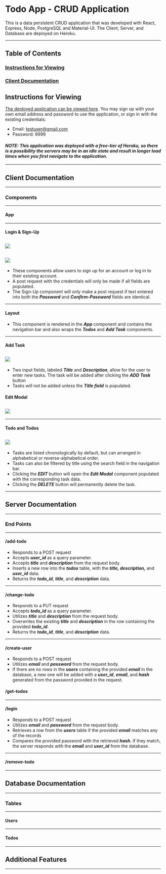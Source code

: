 # Todo App - CRUD Application

This is a data persistent CRUD application that was developed with React, Express, Node, PostgreSQL and Material-UI. The Client, Server, and Database are deployed on Heroku.

---

## Table of Contents

### **[Instructions for Viewing](#instructions-for-viewing)**</br>

### **[Client Documentation](#client-documentation)**</br>

## Instructions for Viewing

[The deployed application can be viewed here](https://andrew-bradt-todo-frontend.herokuapp.com/). You may sign up with your own email address and password to use the application, or sign in with the existing credentials:

- Email: testuser@gmail.com
- Password: 9999

#### **_NOTE: This application was deployed with a free-tier of Heroku, so there is a possibility the servers may be in an idle state and result in longer load times when you first navigate to the application._**

---

## Client Documentation

---

### Components

---

#### App

---

#### Login & Sign-Up

## <img src='./documentation_assets/log-in.jpg'>

## <img src='./documentation_assets/sign-up.jpg'>

- These components allow users to sign up for an account or log in to their existing account.
- A post request with the credentials will only be made if all fields are populated.
- The Sign-Up component will only make a post request if text entered into both the **_Password_** and **_Confirm-Password_** fields are identical.

---

#### Layout

- This component is rendered in the **_App_** component and contains the navigation bar and also wraps the **_Todos_** and **_Add Task_** components.

---

#### Add Task

## <img src='./documentation_assets/add-task.jpg'>

- Two input fields, labeled **_Title_** and **_Description_**, allow for the user to enter new tasks. The task will be added after clicking the **_ADD Task_** button
- Tasks will not be added unless the **_Title field_** is populated.

#### Edit Modal

## <img src='./documentation_assets/edit-modal.jpg'>

---

#### Todo and Todos

## <img src='./documentation_assets/todos.jpg'>

- Tasks are listed chronologically by default, but can arranged in alphabetical or reverse-alphabetical order.
- Tasks can also be filtered by title using the search field in the navigation bar.
- Clicking the **_EDIT_** button will open the **_Edit Modal_** component populated with the corresponding task data.
- Clicking the **_DELETE_** button will permanently delete the task.

---

## Server Documentation

---

### End Points

---

#### /add-todo

- Responds to a POST request
- Accepts **_user_id_** as a query parameter.
- Accepts **_title_** and **_description_** from the request body.
- Inserts a new row into the **_todos_** table, with the **_title, description,_** and **_user_id_** data.
- Returns the **_todo_id_**, **_title_**, and **_description_** data.

---

#### /change-todo

- Responds to a PUT request
- Accepts **_todo_id_** as a query parameter.
- Utilizes **_title_** and **_description_** from the request body.
- Overwrites the existing **_title_** and **_description_** in the row containing the provided **_todo_id_**.
- Returns the **_todo_id_**, **_title_**, and **_description_** data.

---

#### /create-user

- Responds to a POST request
- Utilizes **_email_** and **_password_** from the request body.
- If there are no rows in the **_users_** containing the provided **_email_** in the database, a new one will be added with a **_user_id_**, **_email_**, and **_hash_** generated from the password provided in the request.

#### /get-todos

---

#### /login

- Responds to a POST request
- Utilizes **_email_** and **_password_** from the request body.
- Retrieves a row from the **_users_** table if the provided **_email_** matches any of the records
- Compares the provided password with the retrieved **_hash_**. If they match, the server responds with the **_email_** and **_user_id_** from the database.

---

#### /remove-todo

---

## Database Documentation

---

### Tables

---

#### Users

---

#### Todos

---

## Additional Features

---

